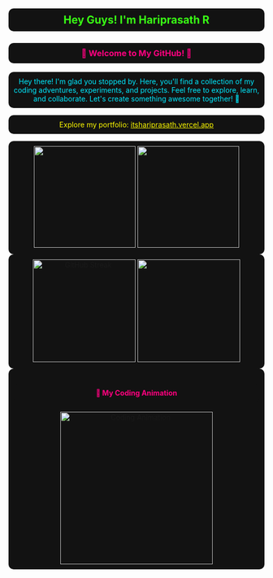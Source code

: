 <!-- Profile Header -->
<h2 align="center" style="color: #39ff14; background-color: #121212; padding: 10px; border-radius: 10px;">
  Hey Guys! I'm Hariprasath R
</h2>
<h3 align="center" style="color: #ff007f; background-color: #121212; padding: 10px; border-radius: 10px;">
  🌟 Welcome to My GitHub! 🌟
</h3>
<p align="center" style="color: #00eaff; background-color: #121212; padding: 10px; border-radius: 10px;">
  Hey there! I'm glad you stopped by. Here, you'll find a collection of my coding adventures, experiments, and projects. Feel free to explore, learn, and collaborate. Let's create something awesome together! 🚀
</p>
<p align="center" style="color: #fffc00; background-color: #121212; padding: 10px; border-radius: 10px;">
  Explore my portfolio: <a href="https://itshariprasath.vercel.app/" target="_blank" style="color: #fffc00;">itshariprasath.vercel.app</a>
</p>

<!-- Stats and Activity Section -->
<div align="center" style="background-color: #121212; padding: 10px; border-radius: 10px;">
  <a href="#">
    <img height="200" src="https://my-stats-43gk.vercel.app/api?username=Hariprasath36&show_icons=true&theme=radical&hide=contribs,issues&show=discussions_answered&rank_icon=github&include_all_commits=true&card_width=150" />
  </a>
  <a href="#">
    <img height="200" src="https://my-stats-43gk.vercel.app/api/top-langs/?username=Hariprasath36&hide=html,scss,css&langs_count=8&layout=compact&theme=radical&card_width=150" />
  </a>
</div>
<!-- Streak and Trophies Section -->
<div align="center" style="background-color: #121212; padding: 10px; border-radius: 10px;">
  <img height="202" src="https://github-readme-streak-stats.herokuapp.com/?user=Hariprasath36&theme=radical&date_format=M%20j%5B%2C%20Y%5" alt="GitHub Streak" />

  <img height="202" src="https://github-profile-trophy.vercel.app/?username=Hariprasath36&theme=radical&no-frame=true&title=Stars,Followers,Commits&column=3" />
</div>




<!-- Animation Section -->
<div align="center" style="background-color: #121212; padding: 10px; border-radius: 10px;">
  <h4 style="color: #ff007f; background-color: #121212; padding: 10px; border-radius: 10px;">
    🎨 My Coding Animation
  </h4>
  <a href="https://github.com/Hariprasath36" target="_blank">
    <img src="https://raw.githubusercontent.com/Hariprasath36/Hariprasath36/main/assets/github.gif" alt="Coding Animation" width="300" />
  </a>
</div>
